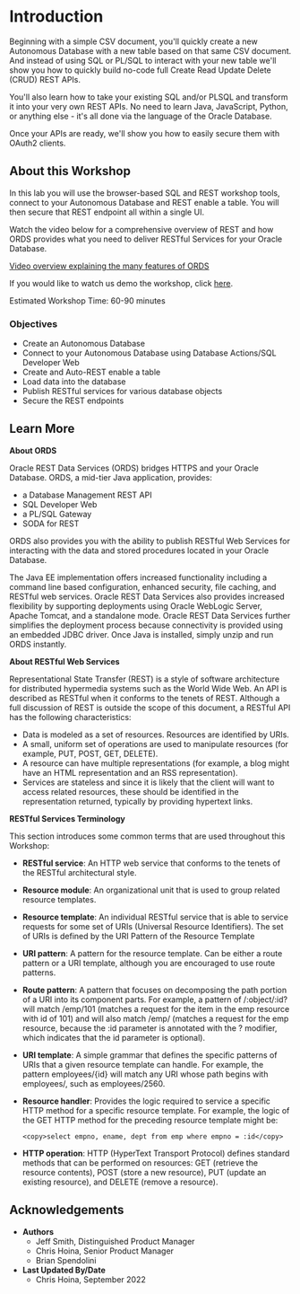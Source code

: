 # Introduction

Beginning with a simple CSV document, you'll quickly create a new Autonomous Database with a new table based on that same CSV document. And instead of using SQL or PL/SQL to interact with your new table we'll show you how to quickly build no-code full Create Read Update Delete (CRUD) REST APIs.

You'll also learn how to take your existing SQL and/or PLSQL and transform it into your very own REST APIs. No need to learn Java, JavaScript, Python, or anything else - it's all done via the language of the Oracle Database.

Once your APIs are ready, we'll show you how to easily secure them with OAuth2 clients.

## About this Workshop

In this lab you will use the browser-based SQL and REST workshop tools, connect to your Autonomous Database and REST enable a table. You will then secure that REST endpoint all within a single UI.

Watch the video below for a comprehensive overview of REST and how ORDS provides what you need to deliver RESTful Services for your Oracle Database.

[Video overview explaining the many features of ORDS](youtube:rvxTbTuUm5k)

<if type="odbw">If you would like to watch us demo the workshop, click [here](https://youtu.be/t0MkIxMKhDo).</if>

Estimated Workshop Time: 60-90 minutes

### Objectives

- Create an Autonomous Database
- Connect to your Autonomous Database using Database Actions/SQL Developer Web
- Create and Auto-REST enable a table
- Load data into the database
- Publish RESTful services for various database objects
- Secure the REST endpoints

## Learn More

**About ORDS**

Oracle REST Data Services (ORDS) bridges HTTPS and your Oracle Database. ORDS, a mid-tier Java application, provides:
- a Database Management REST API
- SQL Developer Web
- a PL/SQL Gateway
- SODA for REST

ORDS also provides you with the ability to publish RESTful Web Services for interacting with the data and stored procedures located in your Oracle Database. 

The Java EE implementation offers increased functionality including a command line based configuration, enhanced security, file caching, and RESTful web services. Oracle REST Data Services also provides increased flexibility by supporting deployments using Oracle WebLogic Server, Apache Tomcat, and a standalone mode. Oracle REST Data Services further simplifies the deployment process because connectivity is provided using an embedded JDBC driver. Once Java is installed, simply unzip and run ORDS instantly. 

**About RESTful Web Services**

Representational State Transfer (REST) is a style of software architecture for distributed hypermedia systems such as the World Wide Web. An API is described as RESTful when it conforms to the tenets of REST. Although a full discussion of REST is outside the scope of this document, a RESTful API has the following characteristics:

- Data is modeled as a set of resources. Resources are identified by URIs.
- A small, uniform set of operations are used to manipulate resources (for example, PUT, POST, GET, DELETE).
- A resource can have multiple representations (for example, a blog might have an HTML representation and an RSS representation).
- Services are stateless and since it is likely that the client will want to access related resources, these should be identified in the representation returned, typically by providing hypertext links.

**RESTful Services Terminology**

This section introduces some common terms that are used throughout this Workshop:

- **RESTful service**: An HTTP web service that conforms to the tenets of the RESTful architectural style.

- **Resource module**: An organizational unit that is used to group related resource templates.

- **Resource template**: An individual RESTful service that is able to service requests for some set of URIs (Universal Resource Identifiers). The set of URIs is defined by the URI Pattern of the Resource Template

- **URI pattern**: A pattern for the resource template. Can be either a route pattern or a URI template, although you are encouraged to use route patterns.

- **Route pattern**: A pattern that focuses on decomposing the path portion of a URI into its component parts. For example, a pattern of /:object/:id? will match /emp/101 (matches a request for the item in the emp resource with id of 101) and will also match /emp/ (matches a request for the emp resource, because the :id parameter is annotated with the ? modifier, which indicates that the id parameter is optional).

- **URI template**: A simple grammar that defines the specific patterns of URIs that a given resource template can handle. For example, the pattern employees/{id} will match any URI whose path begins with employees/, such as employees/2560.

- **Resource handler**: Provides the logic required to service a specific HTTP method for a specific resource template. For example, the logic of the GET HTTP method for the preceding resource template might be:
     ```
     <copy>select empno, ename, dept from emp where empno = :id</copy> 
     ```
- **HTTP operation**: HTTP (HyperText Transport Protocol) defines standard methods that can be performed on resources: GET (retrieve the resource contents), POST (store a new resource), PUT (update an existing resource), and DELETE (remove a resource).

## Acknowledgements

 - **Authors** 
    - Jeff Smith, Distinguished Product Manager
    - Chris Hoina, Senior Product Manager
    - Brian Spendolini 
 - **Last Updated By/Date** 
    - Chris Hoina, September 2022